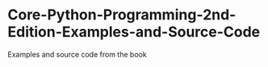 Core-Python-Programming-2nd-Edition-Examples-and-Source-Code
============================================================

Examples and source code from the book
